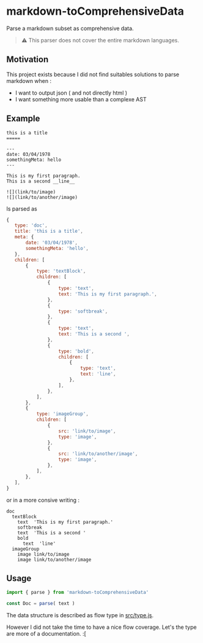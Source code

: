 markdown-toComprehensiveData
====

Parse a markdown subset as comprehensive data.

> ⚠ This parser does not cover the entire markdown languages.

## Motivation

This project exists because I did not find suitables solutions to parse markdown when :
- I want to output json ( and not directly html )
- I want something more usable than a complexe AST

## Example

```
this is a title
=====

---
date: 03/04/1978
somethingMeta: hello
---

This is my first paragraph.
This is a second __line__

![](link/to/image)
![](link/to/another/image)
```

Is parsed as

```javascript
{
   type: 'doc',
   title: 'this is a title',
   meta: {
       date: '03/04/1978',
       somethingMeta: 'hello',
   },
   children: [
       {
           type: 'textBlock',
           children: [
               {
                   type: 'text',
                   text: 'This is my first paragraph.',
               },
               {
                   type: 'softbreak',
               },
               {
                   type: 'text',
                   text: 'This is a second ',
               },
               {
                   type: 'bold',
                   children: [
                       {
                           type: 'text',
                           text: 'line',
                       },
                   ],
               },
           ],
       },
       {
           type: 'imageGroup',
           children: [
               {
                   src: 'link/to/image',
                   type: 'image',
               },
               {
                   src: 'link/to/another/image',
                   type: 'image',
               },
           ],
       },
   ],
}
```

or in a more consive writing :
```
doc 
  textBlock 
    text  'This is my first paragraph.'
    softbreak 
    text  'This is a second '
    bold 
      text  'line'
  imageGroup 
    image link/to/image
    image link/to/another/image
```

## Usage

```js
import { parse } from 'markdown-toComprehensiveData'

const Doc = parse( text )

```

The data structure is described as flow type in [src/type.js](./src/type.js).

However I did not take the time to have a nice flow coverage. Let's the type are more of a documentation. :[